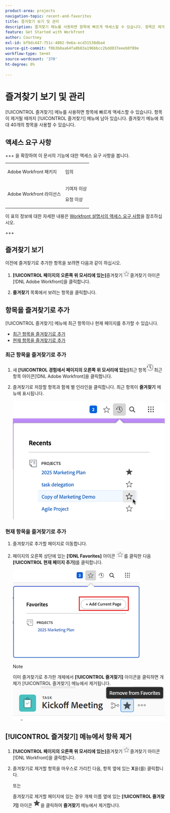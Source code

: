 ```yaml
---
product-area: projects
navigation-topic: recent-and-favorites
title: 즐겨찾기 보기 및 관리
description: 즐겨찾기 메뉴를 사용하면 항목에 빠르게 액세스할 수 있습니다. 항목은 제거할 때까지 즐겨찾기 메뉴에 유지됩니다. 즐겨찾기 메뉴에 최대 40개의 항목을 사용할 수 있습니다.
feature: Get Started with Workfront
author: Courtney
exl-id: bf9dc447-751c-4802-9e6a-ecd31538dba4
source-git-commit: f0b3b8aa64fa0b03a196bbcc2bdd037eeeb0f89e
workflow-type: tm+mt
source-wordcount: '370'
ht-degree: 0%

---
```


# 즐겨찾기 보기 및 관리

<!-- Audited: 5/2025 -->

[!UICONTROL 즐겨찾기] 메뉴를 사용하면 항목에 빠르게 액세스할 수 있습니다. 항목이 제거될 때까지 [!UICONTROL 즐겨찾기] 메뉴에 남아 있습니다. 즐겨찾기 메뉴에 최대 40개의 항목을 사용할 수 있습니다.

## 액세스 요구 사항

+++ 을 확장하여 이 문서의 기능에 대한 액세스 요구 사항을 봅니다.

<table style="table-layout:auto"> 
 <col> 
 </col> 
 <col> 
 </col> 
 <tbody> 
  <tr> 
   <td role="rowheader">Adobe Workfront 패키지</td> 
   <td> <p>임의</p> </td> 
  </tr> 
  <tr> 
   <td role="rowheader">Adobe Workfront 라이선스</td> 
   <td> <p>
      <p>기여자 이상<p>
      <p>요청 이상</td> 
  </tr> 
 </tbody> 
</table>

이 표의 정보에 대한 자세한 내용은 [Workfront 설명서의 액세스 요구 사항](/help/quicksilver/administration-and-setup/add-users/access-levels-and-object-permissions/access-level-requirements-in-documentation.md)을 참조하십시오.

+++

## 즐겨찾기 보기

이전에 즐겨찾기로 추가한 항목을 보려면 다음과 같이 하십시오.

1. **[!UICONTROL 페이지의 오른쪽 위 모서리에 있는]**&#x200B;즐겨찾기![ 아이콘 ](assets/favorites-icon.png)즐겨찾기 아이콘[!DNL Adobe Workfront]을 클릭합니다.

1. **즐겨찾기** 목록에서 보려는 항목을 클릭합니다.

## 항목을 즐겨찾기로 추가

[!UICONTROL 즐겨찾기] 메뉴에 최근 항목이나 현재 페이지를 추가할 수 있습니다.

* [최근 항목을 즐겨찾기로 추가](#add-recent-items-as-a-favorite)
* [현재 항목을 즐겨찾기로 추가](#add-the-current-item-as-a-favorite)

### 최근 항목을 즐겨찾기로 추가

1. 새 **[!UICONTROL 경험에서 페이지의 오른쪽 위 모서리에 있는]**&#x200B;최근 항목![ 아이콘 ](assets/recents-icon-40x43.png)최근 항목 아이콘[!DNL Adobe Workfront]을 클릭합니다.
1. 즐겨찾기로 저장할 항목과 함께 별 인라인을 클릭합니다. 최근 항목이 **즐겨찾기** 메뉴에 표시됩니다.

   ![최근 항목 즐겨찾기](assets/recents-section.png)

### 현재 항목을 즐겨찾기로 추가

1. 즐겨찾기로 추가할 페이지로 이동합니다.
1. 페이지의 오른쪽 상단에 있는 **[!DNL Favorites]** 아이콘 ![즐겨찾기](assets/favorites-icon.png)를 클릭한 다음 **[!UICONTROL 현재 페이지 추가]**&#x200B;를 클릭합니다.

   ![즐겨찾기에 현재 페이지 추가](assets/add-current-page.png)

   >[!NOTE]
   >
   >이미 즐겨찾기로 추가한 개체에서 **[!UICONTROL 즐겨찾기]** 아이콘을 클릭하면 개체가 [!UICONTROL 즐겨찾기] 메뉴에서 제거됩니다.\
   >![즐겨찾기에서 제거](assets/nwe-remove-from-favorites-350x52.png)

## [!UICONTROL 즐겨찾기] 메뉴에서 항목 제거

1. **[!UICONTROL 페이지의 오른쪽 위 모서리에 있는]**&#x200B;즐겨찾기![ 아이콘 ](assets/favorites-icon.png)즐겨찾기 아이콘[!DNL Workfront]을 클릭합니다.

1. 즐겨찾기로 제거할 항목을 마우스로 가리킨 다음, 항목 옆에 있는 **X**&#x200B;을(를) 클릭합니다.

   또는

   즐겨찾기로 제거할 페이지에 있는 경우 개체 이름 옆에 있는 **[!UICONTROL 즐겨찾기]** 아이콘 ![즐겨찾기 아이콘](assets/remove-favorite-icon.png)을 클릭하여 **즐겨찾기** 메뉴에서 제거합니다.

